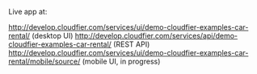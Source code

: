 Live app at:

http://develop.cloudfier.com/services/ui/demo-cloudfier-examples-car-rental/ (desktop UI)
http://develop.cloudfier.com/services/api/demo-cloudfier-examples-car-rental/ (REST API)
http://develop.cloudfier.com/services/ui/demo-cloudfier-examples-car-rental/mobile/source/ (mobile UI, in progress)